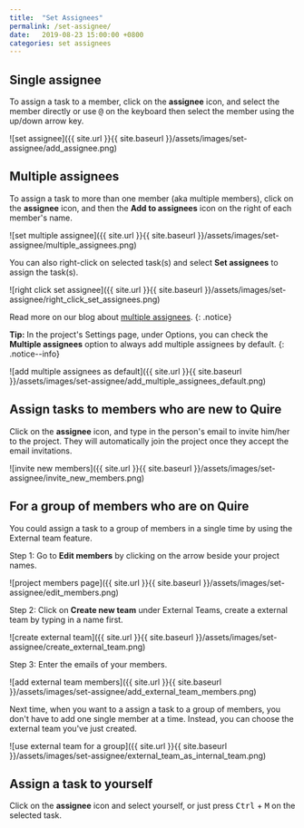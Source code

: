 ```yaml
---
title:  "Set Assignees"
permalink: /set-assignee/
date:   2019-08-23 15:00:00 +0800
categories: set assignees
---
```

## Single assignee

To assign a task to a member, click on the **assignee** icon, and select the member directly or use <kbd>@</kbd> on the keyboard then select the member using the up/down arrow key.

![set assignee]({{ site.url }}{{ site.baseurl }}/assets/images/set-assignee/add_assignee.png)


## Multiple assignees
To assign a task to more than one member (aka multiple members), click on the **assignee** icon, and then the **Add to assignees** icon on the right of each member's name.

![set multiple assignee]({{ site.url }}{{ site.baseurl }}/assets/images/set-assignee/multiple_assignees.png)

You can also right-click on selected task(s) and select **Set assignees** to assign the task(s).

![right click set assignee]({{ site.url }}{{ site.baseurl }}/assets/images/set-assignee/right_click_set_assignees.png)


Read more on our blog about [multiple assignees](https://quire.io/blog/p/Time-to-break-the-myth-of-Multiple-Assignees-in-Task-Management.html).
{: .notice}


**Tip:** In the project's Settings page, under Options, you can check the **Multiple assignees** option to always add multiple assignees by default.
{: .notice--info}

![add multiple assignees as default]({{ site.url }}{{ site.baseurl }}/assets/images/set-assignee/add_multiple_assignees_default.png)

## Assign tasks to members who are new to Quire

Click on the **assignee** icon, and type in the person's email to invite him/her to the project. They will automatically join the project once they accept the email invitations. 

![invite new members]({{ site.url }}{{ site.baseurl }}/assets/images/set-assignee/invite_new_members.png)


## For a group of members who are on Quire

You could assign a task to a group of members in a single time by using the External team feature.

Step 1: Go to **Edit members** by clicking on the arrow beside your project names. 

![project members page]({{ site.url }}{{ site.baseurl }}/assets/images/set-assignee/edit_members.png)

Step 2: Click on **Create new team** under External Teams, create a external team by typing in a name first.

![create external team]({{ site.url }}{{ site.baseurl }}/assets/images/set-assignee/create_external_team.png)

Step 3: Enter the emails of your members.

![add external team members]({{ site.url }}{{ site.baseurl }}/assets/images/set-assignee/add_external_team_members.png)

Next time, when you want to a assign a task to a group of members, you don't have to add one single member at a time. Instead, you can choose the external team you've just created. 

![use external team for a group]({{ site.url }}{{ site.baseurl }}/assets/images/set-assignee/external_team_as_internal_team.png)

## Assign a task to yourself

Click on the **assignee** icon and select yourself, or just press <kbd>Ctrl</kbd> + <kbd>M</kbd> on the selected task.

